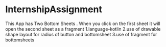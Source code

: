 # InternshipAssignment

This App has Two Bottom Sheets . When you click on the first sheet it will open the second sheet as a fragment
1.language-kotlin
2.use of drawable shape layout for radius of button and bottomsheet
3.use of fragment for bottomsheets
